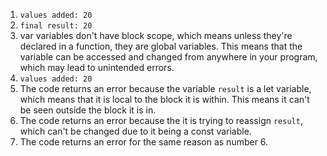 1. `values added: 20`
2. `final result: 20`
3. var variables don't have block scope, which means unless they're declared in a function, they are global variables. This means that the variable can be accessed and changed from anywhere in your program, which may lead to unintended errors.
4. `values added: 20`
5. The code returns an error because the variable `result` is a let variable, which means that it is local to the block it is within. This means it can't be seen outside the block it is in.
6. The code returns an error because the it is trying to reassign `result`, which can't be changed due to it being a const variable.
7. The code returns an error for the same reason as number 6.